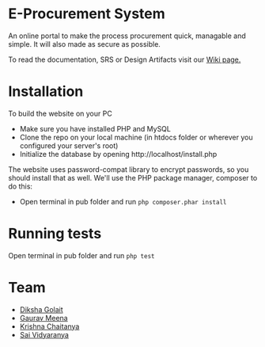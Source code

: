 E-Procurement System
==================

An online portal to make the process procurement quick, managable and simple. It will also made as secure as possible.

To read the documentation, SRS or Design Artifacts visit our [Wiki page.](https://github.com/chaitan94/cs258-iiti-group2/wiki)

# Installation

To build the website on your PC

* Make sure you have installed PHP and MySQL
* Clone the repo on your local machine (in htdocs folder or wherever you configured your server's root)
* Initialize the database by opening http://localhost/install.php

The website uses password-compat library to encrypt passwords, so you should install that as well.
We'll use the PHP package manager, composer to do this:

* Open terminal in pub folder and run `php composer.phar install`

# Running tests
Open terminal in pub folder and run `php test`

# Team

* [Diksha Golait](https://github.com/dikshagolait/)
* [Gaurav Meena](https://github.com/gxim/)
* [Krishna Chaitanya](https://github.com/chaitan94/)
* [Sai Vidyaranya](https://github.com/Vidyaranya/)
